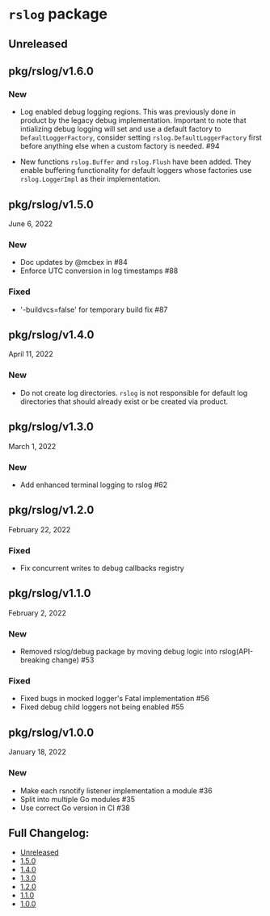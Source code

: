 # `rslog` package 

Unreleased
--------------------------------------------------------------------------------

<!--
### New

*   Uncomment when items are available.
-->

<!--
### Fixed

*   Uncomment when items are available.
-->

<!--
### Breaking

*   Uncomment when items are available.
-->

<!--
### Deprecated / Removed

*   Uncomment when items are available.
-->

<!--
### New Contributors

*   Uncomment when items are available.
-->


pkg/rslog/v1.6.0
--------------------------------------------------------------------------------

### New

*   Log enabled debug logging regions. This was previously done in product by the legacy debug
    implementation. Important to note that intializing debug logging will set and use a default factory
		to `DefaultLoggerFactory`, consider setting `rslog.DefaultLoggerFactory` first before anything else
		when a custom factory is needed. #94

*   New functions `rslog.Buffer` and `rslog.Flush` have been added. They enable buffering functionality for
    default loggers whose factories use `rslog.LoggerImpl` as their implementation.


pkg/rslog/v1.5.0
--------------------------------------------------------------------------------
June 6, 2022

### New
*   Doc updates by @mcbex in #84
*   Enforce UTC conversion in log timestamps #88

### Fixed
*   '-buildvcs=false' for temporary build fix #87


pkg/rslog/v1.4.0
--------------------------------------------------------------------------------
April 11, 2022

### New
*   Do not create log directories. `rslog` is not responsible for default log directories that should already exist or be created via product.


pkg/rslog/v1.3.0
--------------------------------------------------------------------------------
March 1, 2022

### New
*   Add enhanced terminal logging to rslog #62


pkg/rslog/v1.2.0
--------------------------------------------------------------------------------
February 22, 2022

### Fixed
*   Fix concurrent writes to debug callbacks registry


pkg/rslog/v1.1.0
--------------------------------------------------------------------------------
February 2, 2022

### New
*   Removed rslog/debug package by moving debug logic into rslog(API-breaking change) #53

### Fixed
*   Fixed bugs in mocked logger's Fatal implementation #56
*   Fixed debug child loggers not being enabled #55


pkg/rslog/v1.0.0
--------------------------------------------------------------------------------
January 18, 2022

### New
*   Make each rsnotify listener implementation a module #36
*   Split into multiple Go modules #35
*   Use correct Go version in CI #38


## Full Changelog:
- [Unreleased](https://github.com/rstudio/platform-lib/compare/pkg/rslog/v1.5.0...HEAD)
- [1.5.0](https://github.com/rstudio/platform-lib/compare/pkg/rslog/v1.4.0...pkg/rslog/v1.5.0)
- [1.4.0](https://github.com/rstudio/platform-lib/compare/pkg/rslog/v1.3.0...pkg/rslog/v1.4.0)
- [1.3.0](https://github.com/rstudio/platform-lib/compare/pkg/rslog/v1.2.0...pkg/rslog/v1.3.0)
- [1.2.0](https://github.com/rstudio/platform-lib/compare/pkg/rslog/v1.1.0...pkg/rslog/v1.2.0)
- [1.1.0](https://github.com/rstudio/platform-lib/compare/pkg/rslog/v1.0.0...pkg/rslog/v1.1.0)
- [1.0.0](https://github.com/rstudio/platform-lib/compare/v0.1.8...pkg/rslog/v1.0.0)
